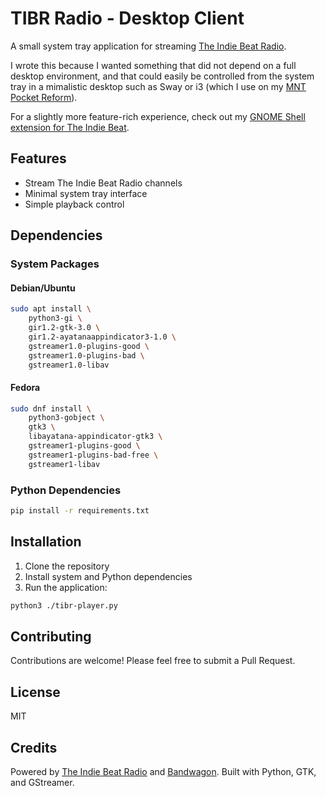 # TIBR Radio - Desktop Client

A small system tray application for streaming [The Indie Beat Radio](https://theindiebeat.fm).

I wrote this because I wanted something that did not depend on a full desktop environment, and that could easily be controlled from the system tray in a mimalistic desktop such as Sway or i3 (which I use on my [MNT Pocket Reform](https://shop.mntre.com/products/mnt-pocket-reform)).

For a slightly more feature-rich experience, check out my [GNOME Shell extension for The Indie Beat](https://extensions.gnome.org/extension/7822/the-indie-beat-fediverse-radio/).

## Features

- Stream The Indie Beat Radio channels
- Minimal system tray interface
- Simple playback control

## Dependencies

### System Packages

#### Debian/Ubuntu

```bash
sudo apt install \
    python3-gi \
    gir1.2-gtk-3.0 \
    gir1.2-ayatanaappindicator3-1.0 \
    gstreamer1.0-plugins-good \
    gstreamer1.0-plugins-bad \
    gstreamer1.0-libav
```

#### Fedora

```bash
sudo dnf install \
    python3-gobject \
    gtk3 \
    libayatana-appindicator-gtk3 \
    gstreamer1-plugins-good \
    gstreamer1-plugins-bad-free \
    gstreamer1-libav
```

### Python Dependencies

```bash
pip install -r requirements.txt
```

## Installation

1. Clone the repository
2. Install system and Python dependencies
3. Run the application:

```bash
python3 ./tibr-player.py
```

## Contributing

Contributions are welcome! Please feel free to submit a Pull Request.

## License

MIT

## Credits

Powered by [The Indie Beat Radio](https://theindiebeat.fm) and [Bandwagon](https://bandwagon.fm/). Built with Python, GTK, and GStreamer.
